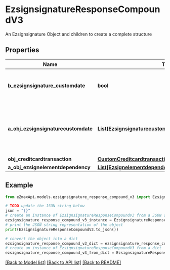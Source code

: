 # EzsignsignatureResponseCompoundV3

An Ezsignsignature Object and children to create a complete structure

## Properties

Name | Type | Description | Notes
------------ | ------------- | ------------- | -------------
**b_ezsignsignature_customdate** | **bool** | Whether the Ezsignsignature has a custom date format or not. (Only possible when eEzsignsignatureType is **Name** or **Handwritten**) | [optional] 
**a_obj_ezsignsignaturecustomdate** | [**List[EzsignsignaturecustomdateResponseCompoundV2]**](EzsignsignaturecustomdateResponseV2.md) | An array of custom date blocks that will be filled at the time of signature.  Can only be used if bEzsignsignatureCustomdate is true.  Use an empty array if you don&#39;t want to have a date at all. | [optional] 
**obj_creditcardtransaction** | [**CustomCreditcardtransactionResponse**](CustomCreditcardtransactionResponse.md) |  | [optional] 
**a_obj_ezsignelementdependency** | [**List[EzsignelementdependencyResponseCompound]**](EzsignelementdependencyResponse.md) |  | [optional] 

## Example

```python
from eZmaxApi.models.ezsignsignature_response_compound_v3 import EzsignsignatureResponseCompoundV3

# TODO update the JSON string below
json = "{}"
# create an instance of EzsignsignatureResponseCompoundV3 from a JSON string
ezsignsignature_response_compound_v3_instance = EzsignsignatureResponseCompoundV3.from_json(json)
# print the JSON string representation of the object
print(EzsignsignatureResponseCompoundV3.to_json())

# convert the object into a dict
ezsignsignature_response_compound_v3_dict = ezsignsignature_response_compound_v3_instance.to_dict()
# create an instance of EzsignsignatureResponseCompoundV3 from a dict
ezsignsignature_response_compound_v3_from_dict = EzsignsignatureResponseCompoundV3.from_dict(ezsignsignature_response_compound_v3_dict)
```
[[Back to Model list]](../README.md#documentation-for-models) [[Back to API list]](../README.md#documentation-for-api-endpoints) [[Back to README]](../README.md)


